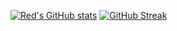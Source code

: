[![Red's GitHub stats](https://github-readme-stats.vercel.app/api?username=redstewart&count_private=true&show_icons=true&theme=tokyonight&hide_border=true)](https://github.com/anuraghazra/github-readme-stats)
[![GitHub Streak](https://streak-stats.demolab.com?user=redstewart&theme=tokyonight&hide_border=true&border_radius=5.2)](https://git.io/streak-stats)
